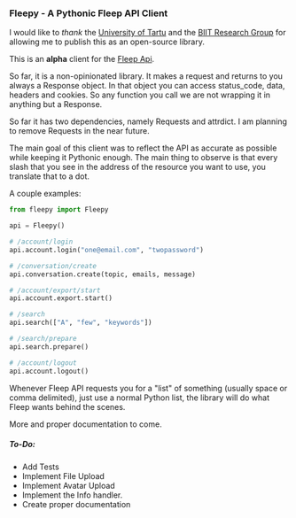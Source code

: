 ### Fleepy - A Pythonic Fleep API Client

I would like to *thank* the [University of Tartu](http://www.ut.ee/et) and the [BIIT Research Group](http://biit.cs.ut.ee/) for allowing me to publish this as an open-source library.

This is an **alpha** client for the [Fleep Api](https://fleep.io/fleepapi/).

So far, it is a non-opinionated library. It makes a request and returns to you always a Response object. In that object you can access status_code, data, headers and cookies. So any function you call we are not wrapping it in anything but a Response.

So far it has two dependencies, namely Requests and attrdict. I am planning to remove Requests in the near future.

The main goal of this client was to reflect the API as accurate as possible while keeping it Pythonic enough. The main thing to observe is that every slash that you see in the address of the resource you want to use, you translate that to a dot.

A couple examples:

```python
from fleepy import Fleepy

api = Fleepy()

# /account/login
api.account.login("one@email.com", "twopassword")

# /conversation/create
api.conversation.create(topic, emails, message)

# /account/export/start
api.account.export.start()

# /search
api.search(["A", "few", "keywords"])

# /search/prepare
api.search.prepare()

# /account/logout
api.account.logout()
```

Whenever Fleep API requests you for a "list" of something (usually space or comma delimited), just use a normal Python list, the library will do what Fleep wants behind the scenes.

More and proper documentation to come.

##### To-Do:

- Add Tests
- Implement File Upload
- Implement Avatar Upload
- Implement the Info handler.
- Create proper documentation
